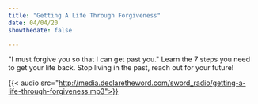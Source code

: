 ```yaml
---
title: "Getting A Life Through Forgiveness"
date: 04/04/20
showthedate: false

---
```


"I must forgive you so that I can get past you." Learn the 7 steps you need to get your life back. Stop living in the past, reach out for your future!
<!--more-->
{{< audio src="http://media.declaretheword.com/sword_radio/getting-a-life-through-forgiveness.mp3">}}